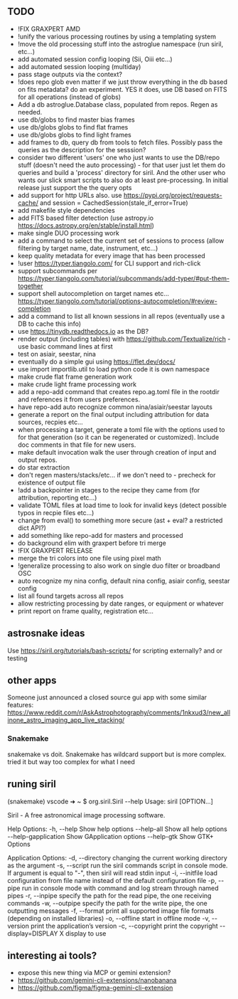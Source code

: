 ## TODO

* !FIX GRAXPERT AMD
* !unify the various processing routines by using a templating system
* !move the old processing stuff into the astroglue namespace (run siril, etc...)
* add automated session config looping (Sii, Oiii etc...)
* add automated session looping (multiday)
* pass stage outputs via the context?
* !does repo glob even matter if we just throw everything in the db based on fits metadata?  do an experiment.  YES it does, use DB based on FITS for all operations (instead of globs)
* Add a db astroglue.Database class, populated from repos.  Regen as needed.
* use db/globs to find master bias frames
* use db/globs globs to find flat frames
* use db/globs globs to find light frames
* add frames to db, query db from tools to fetch files.  Possibly pass the queries as the description for the sesssion?
* consider two different 'users' one who just wants to use the DB/repo stuff (doesn't need the auto processing) - for that user just let them do queries and build a 'process' directory for siril.  And the other user who wants our slick smart scripts to also do at least pre-processing.  In initial release just support the the query opts
* add support for http URLs also.  use https://pypi.org/project/requests-cache/ and session = CachedSession(stale_if_error=True)
* add makefile style dependencies
* add FITS based filter detection (use astropy.io https://docs.astropy.org/en/stable/install.html)
* make single DUO processing work
* add a command to select the current set of sessions to process (allow filtering by target name, date, instrument, etc...)
* keep quality metadata for every image that has been processed
* !user https://typer.tiangolo.com/ for CLI support and rich-click
* support subcommands per https://typer.tiangolo.com/tutorial/subcommands/add-typer/#put-them-together
* support shell autocompletion on target names etc... https://typer.tiangolo.com/tutorial/options-autocompletion/#review-completion
* add a command to list all known sessions in all repos (eventually use a DB to cache this info)
* use https://tinydb.readthedocs.io as the DB?
* render output (including tables) with https://github.com/Textualize/rich - use basic command lines at first
* test on asiair, seestar, nina
* eventually do a simple gui using https://flet.dev/docs/
* use import importlib.util to load python code it is own namespace
* make crude flat frame generation work
* make crude light frame processing work
* add a repo-add command that creates repo.ag.toml file in the rootdir and references it from users preferences.
* have repo-add auto recognize common nina/asiair/seestar layouts
* generate a report on the final output including attribution for data sources, recpies etc...
* when processing a target, generate a toml file with the options used to for that generation (so it can be regenerated or customized).  Include doc comments in that file for new users.
* make default invocation walk the user through creation of input and output repos.
* do star extraction
* don't regen masters/stacks/etc... if we don't need to - precheck for existence of output file
* !add a backpointer in stages to the recipe they came from (for attribution, reporting etc...)
* validate TOML files at load time to look for invalid keys (detect possible typos in recpie files etc...)
* change from eval() to something more secure (ast + eval? a restricted dict API?)
* add something like repo-add for masters and processed
* do background elim with graxpert before tri merge
* !FIX GRAXPERT RELEASE
* merge the tri colors into one file using pixel math
* !generalize processing to also work on single duo filter or broadband OSC
* auto recognize my nina config, default nina config, asiair config, seestar config
* list all found targets across all repos
* allow restricting processing by date ranges, or equipment or whatever
* print report on frame quality, registration etc...

## astrosnake ideas

Use https://siril.org/tutorials/bash-scripts/ for scripting externally? and or testing

## other apps

Someone just announced a closed source gui app with some similar features: https://www.reddit.com/r/AskAstrophotography/comments/1nkxud3/new_allinone_astro_imaging_app_live_stacking/

### Snakemake

snakemake vs doit.  Snakemake has wildcard support but is more complex.
tried it but way too complex for what I need

## runing siril

(snakemake) vscode ➜ ~ $ org.siril.Siril --help
Usage:
  siril [OPTION…]

Siril - A free astronomical image processing software.

Help Options:
  -h, --help                 Show help options
  --help-all                 Show all help options
  --help-gapplication        Show GApplication options
  --help-gtk                 Show GTK+ Options

Application Options:
  -d, --directory            changing the current working directory as the argument
  -s, --script               run the siril commands script in console mode. If argument is equal to "-", then siril will read stdin input
  -i, --initfile             load configuration from file name instead of the default configuration file
  -p, --pipe                 run in console mode with command and log stream through named pipes
  -r, --inpipe               specify the path for the read pipe, the one receiving commands
  -w, --outpipe              specify the path for the write pipe, the one outputting messages
  -f, --format               print all supported image file formats (depending on installed libraries)
  -o, --offline              start in offline mode
  -v, --version              print the application’s version
  -c, --copyright            print the copyright
  --display=DISPLAY          X display to use

## interesting ai tools?

* expose this new thing via MCP or gemini extension?
* https://github.com/gemini-cli-extensions/nanobanana
* https://github.com/figma/figma-gemini-cli-extension